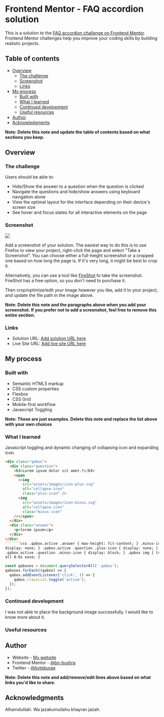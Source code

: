 # Frontend Mentor - FAQ accordion solution

This is a solution to the [FAQ accordion challenge on Frontend Mentor](https://www.frontendmentor.io/challenges/faq-accordion-wyfFdeBwBz). Frontend Mentor challenges help you improve your coding skills by building realistic projects.

## Table of contents

- [Overview](#overview)
  - [The challenge](#the-challenge)
  - [Screenshot](#screenshot)
  - [Links](#links)
- [My process](#my-process)
  - [Built with](#built-with)
  - [What I learned](#what-i-learned)
  - [Continued development](#continued-development)
  - [Useful resources](#useful-resources)
- [Author](#author)
- [Acknowledgments](#acknowledgments)

**Note: Delete this note and update the table of contents based on what sections you keep.**

## Overview

### The challenge

Users should be able to:

- Hide/Show the answer to a question when the question is clicked
- Navigate the questions and hide/show answers using keyboard navigation alone
- View the optimal layout for the interface depending on their device's screen size
- See hover and focus states for all interactive elements on the page

### Screenshot

![](./screenshot.jpg)

Add a screenshot of your solution. The easiest way to do this is to use Firefox to view your project, right-click the page and select "Take a Screenshot". You can choose either a full-height screenshot or a cropped one based on how long the page is. If it's very long, it might be best to crop it.

Alternatively, you can use a tool like [FireShot](https://getfireshot.com/) to take the screenshot. FireShot has a free option, so you don't need to purchase it.

Then crop/optimize/edit your image however you like, add it to your project, and update the file path in the image above.

**Note: Delete this note and the paragraphs above when you add your screenshot. If you prefer not to add a screenshot, feel free to remove this entire section.**

### Links

- Solution URL: [Add solution URL here](https://your-solution-url.com)
- Live Site URL: [Add live site URL here](https://your-live-site-url.com)

## My process

### Built with

- Semantic HTML5 markup
- CSS custom properties
- Flexbox
- CSS Grid
- Mobile-first workflow
- Javascript Toggling

**Note: These are just examples. Delete this note and replace the list above with your own choices**

### What I learned

Javascript toggling and dynamic changing of collapsing icon and expanding icon.

````html
<div class="qabox">
  <div class="question">
    <h3>Lorem ipsum dolor sit amet.?</h3>
    <span
      ><img
        src="assets/images/icon-plus.svg"
        alt="collapse-icon"
        class="plus-icon" />
      <img
        src="assets/images/icon-minus.svg"
        alt="collapse-icon"
        class="minus-icon"
    /></span>
  </div>
  <div class="answer">
    <p>lorem ipsum</p>
  </div>
</div>
``` ```css .qabox.active .answer { max-height: fit-content; } .minus-icon {
display: none; } .qabox.active .question .plus-icon { display: none; }
.qabox.active .question .minus-icon { display: block; } .qabox img { transition:
all 0.6s ease; }
````

```js
const qaboxes = document.querySelectorAll('.qabox');
qaboxes.forEach((qabox) => {
  qabox.addEventListener('click', () => {
    qabox.classList.toggle('active');
  });
});
```

### Continued development

I was not able to place the background image successfully. I would like to know more about it.

### Useful resources

## Author

- Website - [My website](https://www.twitter.com/byteburaq)
- Frontend Mentor - [@bn-bushra](https://www.frontendmentor.io/profile/bn-bushra)
- Twitter - [@byteburaq](https://www.twitter.com/byteburaq)

**Note: Delete this note and add/remove/edit lines above based on what links you'd like to share.**

## Acknowledgments

Alhamdulilah. Wa jazakumullahu khayran jazah.
